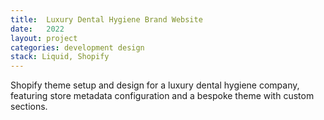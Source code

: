 ```yaml
---
title:  Luxury Dental Hygiene Brand Website 
date:   2022
layout: project
categories: development design
stack: Liquid, Shopify
---
```


Shopify theme setup and design for a luxury dental hygiene company, featuring store metadata configuration and a bespoke theme with custom sections.



